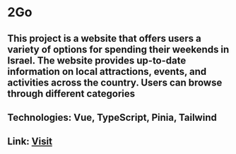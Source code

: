 # 2Go

## This project is a website that offers users a variety of options for spending their weekends in Israel. The website provides up-to-date information on local attractions, events, and activities across the country. Users can browse through different categories

## Technologies: Vue, TypeScript, Pinia, Tailwind

## Link: [Visit](https://tanya1621.github.io/Project/)


